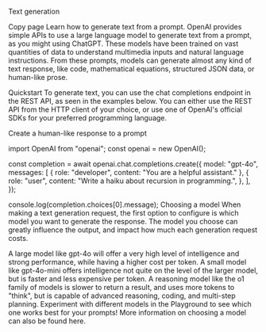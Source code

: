 Text generation

Copy page
Learn how to generate text from a prompt.
OpenAI provides simple APIs to use a large language model to generate text from a prompt, as you might using ChatGPT. These models have been trained on vast quantities of data to understand multimedia inputs and natural language instructions. From these prompts, models can generate almost any kind of text response, like code, mathematical equations, structured JSON data, or human-like prose.

Quickstart
To generate text, you can use the chat completions endpoint in the REST API, as seen in the examples below. You can either use the REST API from the HTTP client of your choice, or use one of OpenAI's official SDKs for your preferred programming language.

Create a human-like response to a prompt

import OpenAI from "openai";
const openai = new OpenAI();

const completion = await openai.chat.completions.create({
    model: "gpt-4o",
    messages: [
        { role: "developer", content: "You are a helpful assistant." },
        {
            role: "user",
            content: "Write a haiku about recursion in programming.",
        },
    ],
});

console.log(completion.choices[0].message);
Choosing a model
When making a text generation request, the first option to configure is which model you want to generate the response. The model you choose can greatly influence the output, and impact how much each generation request costs.

A large model like gpt-4o will offer a very high level of intelligence and strong performance, while having a higher cost per token.
A small model like gpt-4o-mini offers intelligence not quite on the level of the larger model, but is faster and less expensive per token.
A reasoning model like the o1 family of models is slower to return a result, and uses more tokens to "think", but is capable of advanced reasoning, coding, and multi-step planning.
Experiment with different models in the Playground to see which one works best for your prompts! More information on choosing a model can also be found here.


